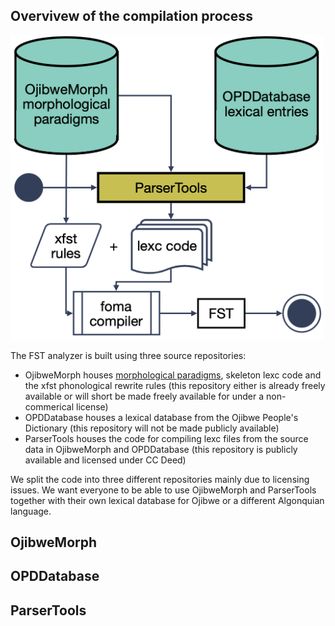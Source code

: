 ## Overvivew of the compilation process

<img src="img/flow_chart.png" width="500"/>

The FST analyzer is built using three source repositories:

* OjibweMorph houses [morphological paradigms](paradigms.md), skeleton lexc code and the xfst phonological rewrite rules (this repository either is already freely available or will short be made freely available for under a non-commerical license)
* OPDDatabase houses a lexical database from the Ojibwe People's Dictionary (this repository will not be made publicly available)
* ParserTools houses the code for compiling lexc files from the source data in OjibweMorph and OPDDatabase (this repository is publicly available and licensed under CC Deed)

We split the code into three different repositories mainly due to licensing issues. We want everyone to be able to use OjibweMorph and ParserTools together with their own lexical database for Ojibwe or a different Algonquian language.

## OjibweMorph

## OPDDatabase

## ParserTools
